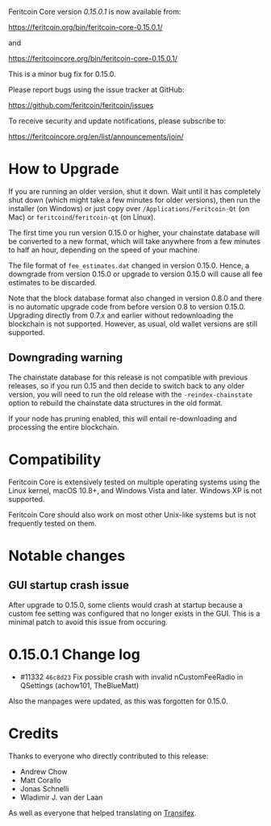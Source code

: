 Feritcoin Core version *0.15.0.1* is now available from:

  <https://feritcoin.org/bin/feritcoin-core-0.15.0.1/>

and

  <https://feritcoincore.org/bin/feritcoin-core-0.15.0.1/>

This is a minor bug fix for 0.15.0.

Please report bugs using the issue tracker at GitHub:

  <https://github.com/feritcoin/feritcoin/issues>

To receive security and update notifications, please subscribe to:

  <https://feritcoincore.org/en/list/announcements/join/>

How to Upgrade
==============

If you are running an older version, shut it down. Wait until it has completely
shut down (which might take a few minutes for older versions), then run the 
installer (on Windows) or just copy over `/Applications/Feritcoin-Qt` (on Mac)
or `feritcoind`/`feritcoin-qt` (on Linux).

The first time you run version 0.15.0 or higher, your chainstate database will
be converted to a new format, which will take anywhere from a few minutes to
half an hour, depending on the speed of your machine.

The file format of `fee_estimates.dat` changed in version 0.15.0. Hence, a
downgrade from version 0.15.0 or upgrade to version 0.15.0 will cause all fee
estimates to be discarded.

Note that the block database format also changed in version 0.8.0 and there is no
automatic upgrade code from before version 0.8 to version 0.15.0. Upgrading
directly from 0.7.x and earlier without redownloading the blockchain is not supported.
However, as usual, old wallet versions are still supported.

Downgrading warning
-------------------

The chainstate database for this release is not compatible with previous
releases, so if you run 0.15 and then decide to switch back to any
older version, you will need to run the old release with the `-reindex-chainstate`
option to rebuild the chainstate data structures in the old format.

If your node has pruning enabled, this will entail re-downloading and
processing the entire blockchain.

Compatibility
==============

Feritcoin Core is extensively tested on multiple operating systems using
the Linux kernel, macOS 10.8+, and Windows Vista and later. Windows XP is not supported.

Feritcoin Core should also work on most other Unix-like systems but is not
frequently tested on them.

Notable changes
===============

GUI startup crash issue
-------------------------

After upgrade to 0.15.0, some clients would crash at startup because a custom
fee setting was configured that no longer exists in the GUI. This is a minimal
patch to avoid this issue from occuring.

0.15.0.1 Change log
====================

-  #11332 `46c8d23` Fix possible crash with invalid nCustomFeeRadio in QSettings (achow101, TheBlueMatt)

Also the manpages were updated, as this was forgotten for 0.15.0.

Credits
=======

Thanks to everyone who directly contributed to this release:

- Andrew Chow
- Matt Corallo
- Jonas Schnelli
- Wladimir J. van der Laan

As well as everyone that helped translating on [Transifex](https://www.transifex.com/projects/p/feritcoin/).
